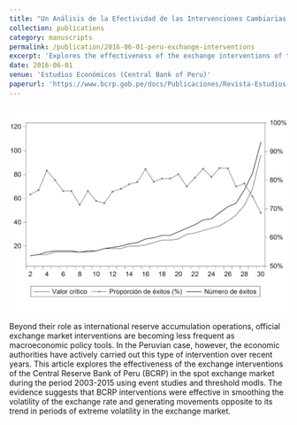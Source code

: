 ```yaml
---
title: "Un Análisis de la Efectividad de las Intervenciones Cambiarias en el Perú"
collection: publications
category: manuscripts
permalink: /publication/2016-06-01-peru-exchange-interventions
excerpt: 'Explores the effectiveness of the exchange interventions of the Central Reserve Bank of Peru (BCRP) in the spot exchange market over 2003-2015 using event studies and threshold models. '
date: 2016-06-01
venue: 'Estudios Económicos (Central Bank of Peru)'
paperurl: 'https://www.bcrp.gob.pe/docs/Publicaciones/Revista-Estudios-Economicos/31/ree-31-durand.pdf'
---
```

![paper logo2](/images/peru.jpg)

Beyond their role as international reserve accumulation operations, official exchange market interventions are becoming less frequent as macroeconomic policy tools. In the Peruvian case, however, the economic authorities have actively carried out this type of intervention over recent years. This article explores the effectiveness of the exchange interventions of the Central Reserve Bank of Peru (BCRP) in the spot exchange market during the period 2003-2015 using event studies and threshold modls. The evidence suggests that BCRP interventions were effective in smoothing the volatility of the exchange rate and generating movements opposite to its trend in periods of extreme volatility in the exchange market.
